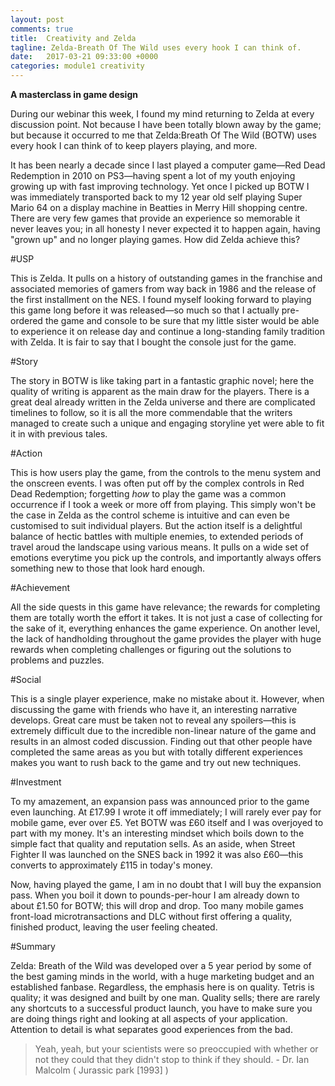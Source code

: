 ```yaml
---
layout: post
comments: true
title:  Creativity and Zelda
tagline: Zelda-Breath Of The Wild uses every hook I can think of.
date:   2017-03-21 09:33:00 +0000
categories: module1 creativity
---
```


**A masterclass in game design**

During our webinar this week, I found my mind returning to Zelda at every discussion point. Not because I have been totally blown away by the game; but because it occurred to me that Zelda:Breath Of The Wild (BOTW) uses every hook I can think of to keep players playing, and more.

It has been nearly a decade since I last played a computer game&mdash;Red Dead Redemption in 2010 on PS3&mdash;having spent a lot of my youth enjoying growing up with fast improving technology. Yet once I picked up BOTW I was immediately transported back to my 12 year old self playing Super Mario 64 on a display machine in Beatties in Merry Hill shopping centre. There are very few games that provide an experience so memorable it never leaves you; in all honesty I never expected it to happen again, having "grown up" and no longer playing games. How did Zelda achieve this?

#USP

This is Zelda. It pulls on a history of outstanding games in the franchise and associated memories of gamers from way back in 1986 and the release of the first installment on the NES. I found myself looking forward to playing this game long before it was released&mdash;so much so that I actually pre-ordered the game and console to be sure that my little sister would be able to experience it on release day and continue a long-standing family tradition with Zelda. It is fair to say that I bought the console just for the game.

#Story

The story in BOTW is like taking part in a fantastic graphic novel; here the quality of writing is apparent as the main draw for the players. There is a great deal already written in the Zelda universe and there are complicated timelines to follow, so it is all the more commendable that the writers managed to create such a unique and engaging storyline yet were able to fit it in with previous tales.

#Action

This is how users play the game, from the controls to the menu system and the onscreen events. I was often put off by the complex controls in Red Dead Redemption; forgetting *how* to play the game was a common occurrence if I took a week or more off from playing. This simply won't be the case in Zelda as the control scheme is intuitive and can even be customised to suit individual players. But the action itself is a delightful balance of hectic battles with multiple enemies, to extended periods of travel aroud the landscape using various means. It pulls on a wide set of emotions everytime you pick up the controls, and importantly always offers something new to those that look hard enough.

#Achievement

All the side quests in this game have relevance; the rewards for completing them are totally worth the effort it takes. It is not just a case of collecting for the sake of it, everything enhances the game experience. On another level, the lack of handholding throughout the game provides the player with huge rewards when completing challenges or figuring out the solutions to problems and puzzles.

#Social

This is a single player experience, make no mistake about it. However, when discussing the game with friends who have it, an interesting narrative develops. Great care must be taken not to reveal any spoilers&mdash;this is extremely difficult due to the incredible non-linear nature of the game and results in an almost coded discussion. Finding out that other people have completed the same areas as you but with totally different experiences makes you want to rush back to the game and try out new techniques.

#Investment

To my amazement, an expansion pass was announced prior to the game even launching. At £17.99 I wrote it off immediately; I will rarely ever pay for  mobile game, ever over £5. Yet BOTW was £60 itself and I was overjoyed to part with my money. It's an interesting mindset which boils down to the simple fact that quality and reputation sells. As an aside, when Street Fighter II was launched on the SNES back in 1992 it was also £60&mdash;this converts to approximately £115 in today's money.

Now, having played the game, I am in no doubt that I will buy the expansion pass. When you boil it down to pounds-per-hour I am already down to about £1.50 for BOTW; this will drop and drop. Too many mobile games front-load microtransactions and DLC without first offering a quality, finished product, leaving the user feeling cheated.

#Summary

Zelda: Breath of the Wild was developed over a 5 year period by some of the best gaming minds in the world, with a huge marketing budget and an established fanbase. Regardless, the emphasis here is on quality. Tetris is quality; it was designed and built by one man. Quality sells; there are rarely any shortcuts to a successful product launch, you have to make sure you are doing things right and looking at all aspects of your application. Attention to detail is what separates good experiences from the bad.







> Yeah, yeah, but your scientists were so preoccupied with whether or not they could that they didn't stop to think if they should. - Dr. Ian Malcolm ( Jurassic park [1993] )